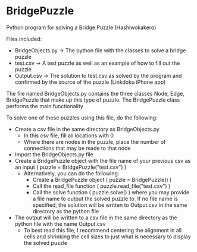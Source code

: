 # BridgePuzzle
Python program for solving a Bridge Puzzle (Hashiwokakero)

Files included:
  - BridgeObjects.py  -> The python file with the classes to solve a bridge puzzle
  - test.csv          -> A test puzzle as well as an example of how to fill out the puzzle
  - Output.csv        -> The solution to test.csv as solved by the program and confirmed by the source of the puzzle (Linkdoku iPhone app)

The file named BridgeObjects.py contains the three classes Node, Edge, BridgePuzzle that make up this type of puzzle. The BridgePuzzle class performs the main functionality

To solve one of these puzzles using this file, do the following:
- Create a csv file in the same directory as BridgeObjects.py
  - In this csv file, fill all locations with 0
  - Where there are nodes in the puzzle, place the number of connections that may be made to that node
- Import the BridgeObjects.py file
- Create a BridgePuzzle object with the file name of your previous csv as an input ( puzzle = BridgePuzzle("test.csv") )
  - Alternatively, you can do the following:
    - Create a BridgePuzzle object ( puzzle = BridgePuzzle() )
    - Call the read_file function ( puzzle.read_file("test.csv") )
    - Call the solve function ( puzzle.solve() ) where you may provide a file name to output the solved puzzle to. If no file name is specified, the solution will be written to Output.csv in the same directory as the python file
- The output will be written to a csv file in the same directory as the python file with the name Output.csv
  - To best read this file, I recommend centering the alignment in all cells and shrinking the cell sizes to just what is necessary to display the solved puzzle
